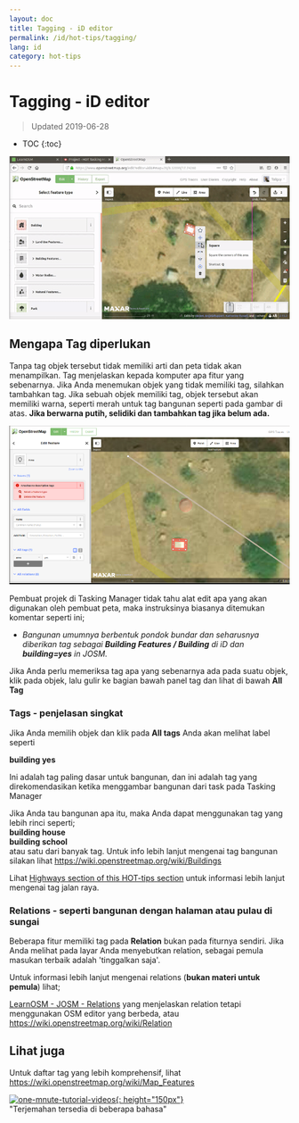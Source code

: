 ```yaml
---
layout: doc
title: Tagging - iD editor
permalink: /id/hot-tips/tagging/
lang: id
category: hot-tips
---
```


Tagging - iD editor
============

> Updated 2019-06-28

- TOC
{:toc}

![tagging][]


Mengapa Tag diperlukan
-------------------

Tanpa tag objek tersebut tidak memiliki arti dan peta tidak akan menampilkan. Tag menjelaskan kepada komputer apa fitur yang sebenarnya. Jika Anda menemukan objek yang tidak memiliki tag, silahkan tambahkan tag. Jika sebuah objek memiliki tag, objek tersebut akan memiliki warna, seperti merah untuk tag bangunan seperti pada gambar di atas. **Jika berwarna putih, selidiki dan tambahkan tag jika belum ada.**  

![tagged-building][]  

Pembuat projek di Tasking Manager tidak tahu alat edit apa yang akan digunakan oleh pembuat peta, maka instruksinya biasanya ditemukan komentar seperti ini;  

- *Bangunan umumnya berbentuk pondok bundar dan seharusnya diberikan tag sebagai **Building Features / Building** di iD dan **building=yes** in JOSM.*  

Jika Anda perlu memeriksa tag apa yang sebenarnya ada pada suatu objek, klik pada objek, lalu gulir ke bagian bawah panel tag dan lihat di bawah **All Tag**

### Tags - penjelasan singkat ###

Jika Anda memilih objek dan klik pada **All tags** Anda akan melihat label seperti   

**building yes**  

Ini adalah tag paling dasar untuk bangunan, dan ini adalah tag yang direkomendasikan ketika menggambar bangunan dari task pada Tasking Manager  

Jika Anda tau bangunan apa itu, maka Anda dapat menggunakan tag yang lebih rinci seperti;  
  **building house**  
  **building school**  
atau satu dari banyak tag. Untuk info lebih lanjut mengenai tag bangunan silakan lihat <https://wiki.openstreetmap.org/wiki/Buildings>  

Lihat [Highways section of this HOT-tips section](/en/hot-tips/highways/) untuk informasi lebih lanjut mengenai tag jalan raya.  

### Relations - seperti bangunan dengan halaman atau pulau di sungai ###

Beberapa fitur memiliki tag pada **Relation** bukan pada fiturnya sendiri. Jika Anda melihat pada layar Anda menyebutkan relation, sebagai pemula masukan terbaik adalah 'tinggalkan saja'.  

Untuk informasi lebih lanjut mengenai relations (**bukan materi untuk pemula**) lihat;  

[LearnOSM - JOSM - Relations](/en/josm/josm-relations/) yang menjelaskan relation tetapi menggunakan OSM editor yang berbeda, atau  
<https://wiki.openstreetmap.org/wiki/Relation>

Lihat juga  
---------

Untuk daftar tag yang lebih komprehensif, lihat <https://wiki.openstreetmap.org/wiki/Map_Features>  

[![one-mnute-tutorial-videos]{: height="150px"}](https://www.youtube.com/playlist?list=PLb9506_-6FMHZ3nwn9heri3xjQKrSq1hN "Humanitarian OpenStreetMap Team - Video Tutorial dalam Satu Menit")  
"Terjemahan tersedia di beberapa bahasa"  





[tagging]:/images/hot-tips/tagging.gif
[keymon]:/images/hot-tips/keymon.png
[tagged-building]:/images/hot-tips/tagged-building.png
[one-mnute-tutorial-videos]: /images/hot-tips/one-mnute-tutorial-videos.png "Satu menit Video Tutorial oleh Humanitarian OpenStreetMap Team"